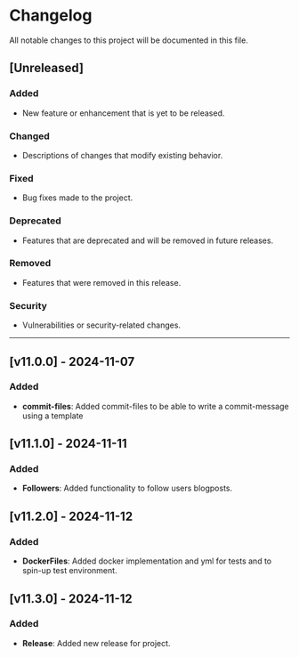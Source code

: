 # Changelog

All notable changes to this project will be documented in this file.

## [Unreleased]

### Added
- New feature or enhancement that is yet to be released.

### Changed
- Descriptions of changes that modify existing behavior.

### Fixed
- Bug fixes made to the project.

### Deprecated
- Features that are deprecated and will be removed in future releases.

### Removed
- Features that were removed in this release.

### Security
- Vulnerabilities or security-related changes.

---

## [v11.0.0] - 2024-11-07

### Added
- **commit-files**: Added commit-files to be able to write a commit-message using a template

## [v11.1.0] - 2024-11-11

### Added
- **Followers**: Added functionality to follow users blogposts.

## [v11.2.0] - 2024-11-12

### Added
- **DockerFiles**: Added docker implementation and yml for tests and to spin-up test environment.

## [v11.3.0] - 2024-11-12

### Added
- **Release**: Added new release for project.

